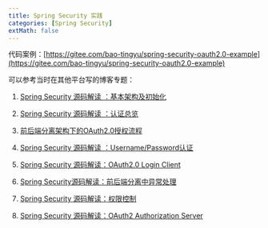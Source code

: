 ```yaml
---
title: Spring Security 实践
categories: [Spring Security]
extMath: false
---
```


代码案例：[https://gitee.com/bao-tingyu/spring-security-oauth2.0-example](https://gitee.com/bao-tingyu/spring-security-oauth2.0-example)

可以参考当时在其他平台写的博客专题：

1. [Spring Security 源码解读 ：基本架构及初始化](https://blog.csdn.net/weixin_41866717/article/details/128848734)

2. [Spring Security 源码解读 ：认证总览](https://blog.csdn.net/weixin_41866717/article/details/128874722)

3. [前后端分离架构下的OAuth2.0授权流程](https://blog.csdn.net/weixin_41866717/article/details/127092895)

4. [Spring Security 源码解读 ：Username/Password认证](https://blog.csdn.net/weixin_41866717/article/details/128880306)

5. [Spring Security 源码解读：OAuth2.0 Login Client](https://blog.csdn.net/weixin_41866717/article/details/128889475)

6. [Spring Security源码解读：前后端分离中异常处理](https://blog.csdn.net/weixin_41866717/article/details/128906444)

7. [Spring Security 源码解读：权限控制](https://blog.csdn.net/weixin_41866717/article/details/128948530)

8. [Spring Security 源码解读：OAuth2 Authorization Server](https://blog.csdn.net/weixin_41866717/article/details/129027551)
